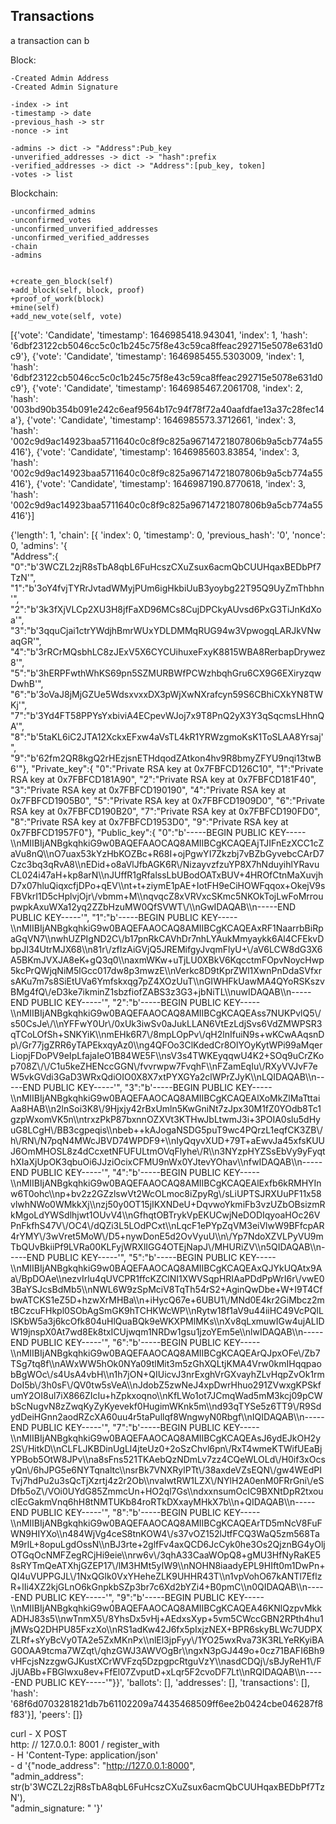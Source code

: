## Transactions 

a transaction can b


Block: 

    -Created Admin Address
    -Created Admin Signature

    -index -> int
    -timestamp -> date
    -previous_hash -> str
    -nonce -> int
    
    -admins -> dict -> "Address":Pub_key
    -unverified_addresses -> dict -> "hash":prefix
    -verified_addresses -> dict -> "Address":[pub_key, token]
    -votes -> list
    
    
    
    
Blockchain:

    -unconfirmed_admins
    -unconfirmed_votes
    -unconfirmed_unverified_addresses
    -unconfirmed_verified_addresses
    -chain
    -admins
    
    
    +create_gen_block(self)
    +add_block(self, block, proof)
    +proof_of_work(block)
    +mine(self)
    +add_new_vote(self, vote)
    




[{'vote': 'Candidate', 'timestamp': 1646985418.943041, 'index': 1, 'hash': '6dbf23122cb5046cc5c0c1b245c75f8e43c59ca8ffeac292715e5078e631d0c9'},
 {'vote': 'Candidate', 'timestamp': 1646985455.5303009, 'index': 1, 'hash': '6dbf23122cb5046cc5c0c1b245c75f8e43c59ca8ffeac292715e5078e631d0c9'}, 
 {'vote': 'Candidate', 'timestamp': 1646985467.2061708, 'index': 2, 'hash': '003bd90b354b091e242c6eaf9564b17c94f78f72a40aafdfae13a37c28fec14a'}, 
 {'vote': 'Candidate', 'timestamp': 1646985573.3712661, 'index': 3, 'hash': '002c9d9ac14923baa5711640c0c8f9c825a96714721807806b9a5cb774a55416'}, 
 {'vote': 'Candidate', 'timestamp': 1646985603.83854, 'index': 3, 'hash': '002c9d9ac14923baa5711640c0c8f9c825a96714721807806b9a5cb774a55416'}, 
 {'vote': 'Candidate', 'timestamp': 1646987190.8770618, 'index': 3, 'hash': '002c9d9ac14923baa5711640c0c8f9c825a96714721807806b9a5cb774a55416'}]


{'length': 1, 
'chain': [{ 'index': 0, 
            'timestamp': 0, 
            'previous_hash': '0', 
            'nonce': 0, 
            'admins': '{    
                "Address":{
                    "0":"b\'3WCZL2zjR8sTbA8qbL6FuHcszCXuZsux6acmQbCUUHqaxBEDbPf7TzN\'",
                    "1":"b\'3oY4fvjTYRrJvtadWMyjPUm6igHkbiUuB3yoybg22T95Q9UyZmThbhn\'",
                    "2":"b\'3k3fXjVLCp2XU3H8jfFaXD96MCs8CujDPCkyAUvsd6PxG3TiJnKdXoa\'",
                    "3":"b\'3qquCjai1ctrYWdjhBmrWUxYDLDMMqRUG94w3VpwogqLARJkVNwaqGR\'",
                    "4":"b\'3rRCrMQsbhLC8zJExV5X6CYCUihuxeFxyK8815WBA8RerbapDrywez8\'",
                    "5":"b\'3hERPFwthWhKS69pn5SZMURBWfPCWzhbqhGru6CX9G6EXiryzqwDwhB\'",
                    "6":"b\'3oVaJ8jMjGZUe5WdsxvxxDX3pWjXwNXrafcyn59S6CBhiCXkYN8TWKj\'",
                    "7":"b\'3Yd4FT58PPYsYxbiviA4ECpevWJoj7x9T8PnQ2yX3Y3qSqcmsLHhnQA\'",
                    "8":"b\'5taKL6iC2JTA12XckxEFxw4aVsTL4kR1YRWzgmoKsK1ToSLAA8Yrsaj\'",
                    "9":"b\'62fm2QR8kgQ2rHEzjsnETHdqodZAtkon4hv9R8bmyZFYU9nqi13twB6\'"},
                "Private_key":{
                    "0":"Private RSA key at 0x7FBFCD126C10",
                    "1":"Private RSA key at 0x7FBFCD181A90",
                    "2":"Private RSA key at 0x7FBFCD181F40",
                    "3":"Private RSA key at 0x7FBFCD190190",
                    "4":"Private RSA key at 0x7FBFCD1905B0",
                    "5":"Private RSA key at 0x7FBFCD1909D0",
                    "6":"Private RSA key at 0x7FBFCD190B20",
                    "7":"Private RSA key at 0x7FBFCD190FD0",
                    "8":"Private RSA key at 0x7FBFCD1953D0",
                    "9":"Private RSA key at 0x7FBFCD1957F0"},
                "Public_key":{
                    "0":"b\'-----BEGIN PUBLIC KEY-----\\\\nMIIBIjANBgkqhkiG9w0BAQEFAAOCAQ8AMIIBCgKCAQEAjTJIFnEzXCC1cZaVu8nQ\\\\nO7uax53kYzHbKOZBc+R68I+ojPgwYI7Zkzbj7vBZbGyvebcCArD7Czc3bq3qRvA8\\\\nEDid+o8aVlJfbAGK6R\\/NizayvzfzuYP8X7hNduyihlYRavuCL024i47aH+kp8arN\\\\nJUffR1gRfalssLbUBodOATxBUV+4HROfCtnMaXuvjhD7x07hluQiqxcfjDPo+qEV\\\\nt+t+ziymE1pAE+IotFH9eCiHOWFqqox+OkejV9sFBVkrI1D5cHplvjOjr\\/vbmm+M\\\\nqvqcZ8xVRVxcSKmc5NKOkTojLwFoMrroupwpkAxuWXa12yq2ZZbHzuMW0QfSVWT\\/\\\\nGwIDAQAB\\\\n-----END PUBLIC KEY-----\'",
                    "1":"b\'-----BEGIN PUBLIC KEY-----\\\\nMIIBIjANBgkqhkiG9w0BAQEFAAOCAQ8AMIIBCgKCAQEAxRF1NaarrbBiRpaGqVN7\\\\nwhUZPIgND2C\\/b17pnRkCAVhDr7nhLYAukMmyaykk6Al4CFEkvDbpJI34UtrMJX68\\\\n81r\\/zfIzAiGVjQ5JREMifgyJvqmFlyU+\\/aV6LCW8dG3X6A5BKmJVXJA8eK+gQ3q0\\\\naxmWKw+uTjLU0XBkV6KqcctmFOpvNoycHwp5kcPrQWjqNiM5lGcc017dw8p3mwzE\\\\nVerkc8D9tKprZWl1XwnPnDdaSVfxrsAKu7m7s8SiEtUVa6Ymfskxqg7pZ4XOzUuT\\\\nGIWHFkUawMA4QYoRSKszvBMg4fQ\\/eD3ke7ikminZ1sbzfiofZABS3z3G3+jbNiTL\\\\nuwIDAQAB\\\\n-----END PUBLIC KEY-----\'",
                    "2":"b\'-----BEGIN PUBLIC KEY-----\\\\nMIIBIjANBgkqhkiG9w0BAQEFAAOCAQ8AMIIBCgKCAQEAss7NUKPvlQ5\\/s50CsJe\\/\\\\nYFFwY0Ur\\/0xUk3iwSv0aJukLLAN6VtEzLdjSvs6VdZMWPSR3qTCoLOfSh+SNKYiK\\\\nmEHk6R7\\/8mpLOpPv\\/qH2lnIfuiN9s+wKCwAAqsnDp\\/Gr77jgZRR6yTAPEkxqyAz0\\\\ng4QFOo3ClKdedCr8OlYOyKytWPi99aMqerLiopjFDoPV9eIpLfajaIeO1B84WE5F\\\\nsV3s4TWKEyqqwU4K2+SOq9uCrZKop708Z\\/\\/C1u5keZHENccGGN\\/fvvrwpw7FvqhF\\\\nFZamEqIu\\/RXyVVJvF7eW5vkGVdi3GaD3WRxQdiOIO0X8X7xtPYXGYa2clWPrZJyK\\\\nLQIDAQAB\\\\n-----END PUBLIC KEY-----\'",
                    "3":"b\'-----BEGIN PUBLIC KEY-----\\\\nMIIBIjANBgkqhkiG9w0BAQEFAAOCAQ8AMIIBCgKCAQEAlXoMkZlMaTttaiAa8HAB\\\\n2lnSoi3K8\\/9Hjxjy42rBxUmln5KwGniNt7zJpx30M1fZ0YOdb8Tc1gzpWxomVK5n\\\\ntrxzPkP87bxnnOZXVt3KTHwJbLtwmJ3i+3POIA0slu5dHyuG8LCgH\\/BB3cgpeqis\\\\nbeb++kAJogaNSDG5puT9wc4PQrzL1eqfCK3ZB\\/h\\/RN\\/N7pqN4MWcJBVD74WPDF9+\\\\nIyQqyvXUD+79T+aEwvJa45xfsKUUJ6OmMHOSL8z4dCcxetNFUFULtmOVqFlyhe\\/R\\\\n3NYzpHYZSsEbVy9yFyqthXIaXjUpOK3qbuOi6JJziOcixCFMU9nWx0YJtevYOhav\\\\nfwIDAQAB\\\\n-----END PUBLIC KEY-----\'",
                    "4":"b\'-----BEGIN PUBLIC KEY-----\\\\nMIIBIjANBgkqhkiG9w0BAQEFAAOCAQ8AMIIBCgKCAQEAlExfb6kRMHYInw6T0ohc\\\\np+bv2z2GZzlswVt2WcOLmoc8iZpyRg\\/sLiUPTSJRXUuPF11x58vlwhNWo0WMkkXj\\\\nzj50y0OT15jIKXNDeU+DqvwoYkmiFb3vzUZbOBsizmRkMgoLdYWSdlhjwt1OUvV4\\\\nGfhqtOBTrykVpEKUCwjNeDODIqyoaHOc26VPnFkfhS47V\\/OC4\\/dQZi3L5LOdPCxt\\\\nLqcF1ePYpZqVM3eiVlwW9BFfcpAR4rYMY\\/3wVret5MoW\\/D5+nywDonE5d2OvVyuU\\\\n\\/Yp7NdoXZVLPyVU9mTbQUvBkiiPf9LVRa00KLFyjWRXlIGG4OTEjNapJ\\/MHURiZV\\\\n5QIDAQAB\\\\n-----END PUBLIC KEY-----\'",
                    "5":"b\'-----BEGIN PUBLIC KEY-----\\\\nMIIBIjANBgkqhkiG9w0BAQEFAAOCAQ8AMIIBCgKCAQEAxQJYkUQAtx9Aa\\/BpDOAe\\\\nezvIrlu4qUVCPR1ffcKZClNI1XWVSqpHRIAaPDdPpWrI6r\\/vwE03BaYSJcsBdMb5\\\\nNWL6W9zSpMciV8TqTh54rS2+AginQwDbe+W+I9T4CfbwATCKS1eZ5D+hzwXrMHBa\\\\n+iHycQ67e+6UBU1\\/MNd0E4kr2GiMbcz2mtBCzcuFHkpl0SObAgSmGK9hTCHKWcWP\\\\nRytw18f1aV9u44iiHC49VcPQlLlSKbW5a3j6kcOfk804uHlQuaBQk9eWKXPMlMKs\\\\nXv8qLxmuwIGw4ujALIDW19jnspX0At7wd8Ek8txICUjwqm1NRDw1gsu1jzoYEm5e\\\\nlwIDAQAB\\\\n-----END PUBLIC KEY-----\'",
                    "6":"b\'-----BEGIN PUBLIC KEY-----\\\\nMIIBIjANBgkqhkiG9w0BAQEFAAOCAQ8AMIIBCgKCAQEArQJpxOFe\\/Zb7TSg7tq8f\\\\nAWxWW5hOk0NYa09tlMit3m5zGhXQLtjKMA4Vrw0kmIHqqpaobBgWOc\\/s4UsA4vbH\\\\n1h7jON+QIUicvJ3nrExghVrGXvayhZLvHqpZvOk1rmDoI5b\\/3h0sF\\/QV0tw5sVeA\\\\nJdobZ5zwNeJ4xpDwrHhuo291ZVwxgKPSkfumY2OI8ul7iX866ZIcIu+hZpkxoqno\\\\nKfLWo1ot7JCmqWad5mM3kcj09pCWbScNugvN8zZwqKyZyKyevekf0HugimWKnk5m\\\\nd93qTYSe5z6TT9\\/R9SdydDeiHGnn2aodRZcXA60uu4r5taPullqf8WngwyN0Rbgf\\\\nIQIDAQAB\\\\n-----END PUBLIC KEY-----\'",
                    "7":"b\'-----BEGIN PUBLIC KEY-----\\\\nMIIBIjANBgkqhkiG9w0BAQEFAAOCAQ8AMIIBCgKCAQEAsJ6ydEJkOH2y2S\\/HitkD\\\\nCLFLJKBDinUgLl4jteUz0+2oSzChvl6pn\\/RxT4wmeKTWifUEaBjYPBob5OtW8JPv\\\\na8sFns521TKAebQzNDmLv7zz4CQeWLOLd\\/H0if3xOcsyQn\\/6hJPG5e6NYTqnaltc\\\\nsrBk7VNXRylPTt\\/38axdeVZsEQN\\/gw4WEdPITvj7hdPu2u3sQcTjXzrtj4z2r2Ob\\\\nvalwtRW1LZX\\/NYlH2A0enM0FRrGni\\/eSDfb5oZ\\/VOi0UYdG85ZmmcUn+HO2ql7Gs\\\\ndxxnsumOcIC9BXNtDpR2txouclEcGakmVnq6hH8tNMTUKb84roRTkDXxayMHkX7b\\\\n+QIDAQAB\\\\n-----END PUBLIC KEY-----\'",
                    "8":"b\'-----BEGIN PUBLIC KEY-----\\\\nMIIBIjANBgkqhkiG9w0BAQEFAAOCAQ8AMIIBCgKCAQEArTD5mNcV8FuFWN9HIYXo\\\\n484WjVg4ceS8tnKOW4\\/s37vOZ152lJtfFCQ3WaQ5zm568TaM9rlL+8opuLgdOssN\\\\nBJ3rte+2glfFv4axQCD6JcCyk0he3Os2QjznBG4yOljOTGqOcNMFZegRCjHi9eie\\\\nrw6v\\/3qhA33CaaWOpQ8+gMU3HfNyRaKE58sRYTmQeATXhjGZEP17\\/lM3HMt5yIW9\\\\nNOHN8iaadyEPL9HIft0m1DwPn+QI4uVUPPGJL\\/1NxQGlk0VxYHeheZLK9UHHR43T\\\\n1vpVohO67kANTl7EflzR+lIi4XZ2kjGLnO6kGnpkbSZp3br7c6Xd2bYZi4+B0pmC\\\\n0QIDAQAB\\\\n-----END PUBLIC KEY-----\'",
                    "9":"b\'-----BEGIN PUBLIC KEY-----\\\\nMIIBIjANBgkqhkiG9w0BAQEFAAOCAQ8AMIIBCgKCAQEA46KNlQzpvMkkADHJ83s5\\\\nwTnmX5\\/8YhsDx5vHj+AEdxsXyp+5vm5CWccGBN2RPth4hu1jMWsQ2DHPU85FxzXo\\\\nRS1adKw42J6fx5pIxjzNEX+BPR6skyBLWc7UDPXZLRf+sYyBcVy0TA2e5ZxMKnPx\\\\nlEl3jpFyy\\/1YO25wxRva73K3RLYeRKyiBAG0OAA9tcma7WZqt\\/qhzGWJ3AWVOgBr\\\\ngxN3pGJ449o+0cz71BAFI6Bh9vHFcjsNzzgwGJKustXCrWVFzq5DzpgpcRtguVzY\\\\nasdCDQj\\/sBJyReH1\\/FJjUABb+FBGlwxu8ev+FfEl07ZvputD+xLqr5F2cvoDF7Lt\\\\nRQIDAQAB\\\\n-----END PUBLIC KEY-----\'"}}', 
            'ballots': [], 
            'addresses': [], 
            'transactions': [], 
            'hash': '68f6d0703281821db7b61102209a74435468509ff6ee2b0424cbe046287f8f83'}], 
            'peers': []}

curl - X POST \
    http: // 127.0.0.1: 8001 / register_with \
    - H 'Content-Type: application/json' \
    - d '{"node_address": "http://127.0.0.1:8000", \
        "admin_address": str(b'3WCZL2zjR8sTbA8qbL6FuHcszCXuZsux6acmQbCUUHqaxBEDbPf7TzN'),\
        "admin_signature: "
                                                                                  '}'